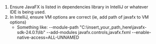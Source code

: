 1. Ensure JavaFX is listed in dependencies library in IntelliJ or whatever IDE is being used.
2. In IntelliJ, ensure VM options are correct (ie, add path of javafx to VM options)
     - Something like:
       --module-path "C:\insert_your_path_here\javafx-sdk-24.0.1\lib" --add-modules javafx.controls,javafx.fxml --enable-native-access=ALL-UNNAMED
